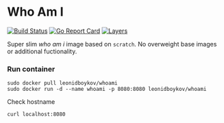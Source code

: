 # Who Am I

[![Build Status](https://travis-ci.org/leonidboykov/whoami.svg?branch=master)](https://travis-ci.org/leonidboykov/whoami)
[![Go Report Card](https://goreportcard.com/badge/github.com/leonidboykov/whoami)](https://goreportcard.com/report/github.com/leonidboykov/whoami)
[![Layers](https://images.microbadger.com/badges/image/leonidboykov/whoami.svg)](https://microbadger.com/images/leonidboykov/whoami "Get your own image badge on microbadger.com")

<!-- see https://github.com/leonidboykov/whoami for better Markdown rendering -->

Super slim _who am i_ image based on `scratch`. No overweight base images or
additional fuctionality.

### Run container

    sudo docker pull leonidboykov/whoami
    sudo docker run -d --name whoami -p 8080:8080 leonidboykov/whoami

Check hostname

    curl localhost:8080
